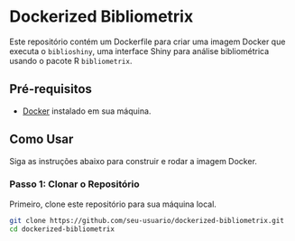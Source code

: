 # Dockerized Bibliometrix

Este repositório contém um Dockerfile para criar uma imagem Docker que executa o `biblioshiny`, uma interface Shiny para análise bibliométrica usando o pacote R `bibliometrix`.

## Pré-requisitos

- [Docker](https://www.docker.com/get-started) instalado em sua máquina.

## Como Usar

Siga as instruções abaixo para construir e rodar a imagem Docker.

### Passo 1: Clonar o Repositório

Primeiro, clone este repositório para sua máquina local.

```bash
git clone https://github.com/seu-usuario/dockerized-bibliometrix.git
cd dockerized-bibliometrix